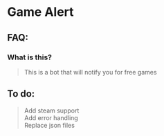 # Game Alert

## FAQ:
### What is this?
> This is a bot that will notify you for free games
## To do:
> Add steam support<br>
> Add error handling<br>
> Replace json files